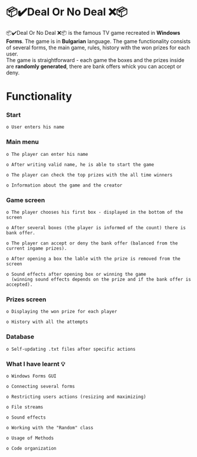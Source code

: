 
# 📦✔️Deal Or No Deal ❌📦

📦✔️Deal Or No Deal ❌📦 is the famous TV game recreated in **Windows Forms**. The game is in **Bulgarian** language.  The game functionality consists of several forms, the main game, rules, history with the won prizes for each user.  
The game is straightforward - each game the boxes and the prizes inside are **randomly generated**, there are bank offers whick you can accept or deny.

# Functionality


### Start

	o User enters his name

### Main menu

	o The player can enter his name

	o After writing valid name, he is able to start the game

	o The player can check the top prizes with the all time winners

	o Information about the game and the creator

### Game screen

	o The player chooses his first box - displayed in the bottom of the screen

	o After several boxes (the player is informed of the count) there is bank offer.

	o The player can accept or deny the bank offer (balanced from the current ingame prizes).

	o After opening a box the lable with the prize is removed from the screen
	
	o Sound effects after opening box or winning the game 
	  (winning sound effects depends on the prize and if the bank offer is accepted). 
	  
### Prizes screen

	o Displaying the won prize for each player

	o History with all the attempts

### Database
	o Self-updating .txt files after specific actions
	
### What I have learnt 💡

	o Windows Forms GUI
	
	o Connecting several forms

	o Restricting users actions (resizing and maximizing)
	
	o File streams
	
	o Sound effects

	o Working with the "Random" class
	
	o Usage of Methods
	
	o Code organization
